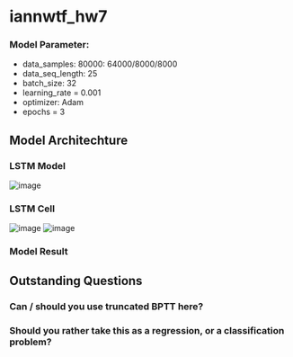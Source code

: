# iannwtf_hw7

### Model Parameter:
  - data_samples: 80000: 64000/8000/8000
  - data_seq_length: 25
  - batch_size: 32
  - learning_rate = 0.001
  - optimizer: Adam
  - epochs = 3

## Model Architechture
### LSTM Model
  ![image](https://user-images.githubusercontent.com/93341845/145703944-039b5833-1966-4a19-8801-51219efb464e.png)
### LSTM Cell
  ![image](https://user-images.githubusercontent.com/93341845/145704583-9f63d377-782d-4229-84bb-006cd47af13a.png)
  ![image](https://user-images.githubusercontent.com/93341845/145704114-983bc81e-0347-425f-adcc-afbb291faa6c.png)
### Model Result

## Outstanding Questions
### Can / should you use truncated BPTT here?
### Should you rather take this as a regression, or a classification problem?

